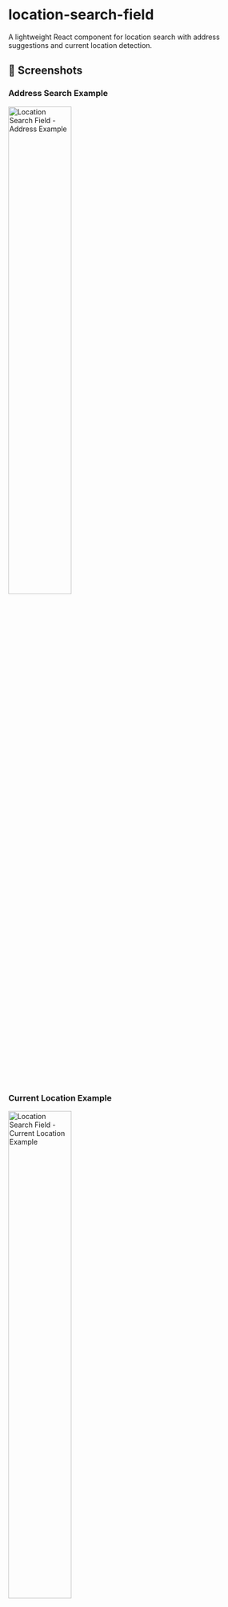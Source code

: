 # location-search-field

A lightweight React component for location search with address suggestions and current location detection.

## 📸 Screenshots

### Address Search Example
<p>
  <img width="50%" src="https://andyreid138.github.io/location-search-field/src/assets/screenshots/example-address.png" alt="Location Search Field - Address Example">
</p>

### Current Location Example
<p>
  <img width="50%" src="https://andyreid138.github.io/location-search-field/src/assets/screenshots/example-current-location.png" alt="Location Search Field - Current Location Example">
</p>

## 🚀 Quick Start

### Installation

Install via your preferred package manager:

```bash
npm install location-search-field
# or
yarn add location-search-field
# or
pnpm add location-search-field
```

### Basic Usage

```tsx
import { LocationSearch } from 'location-search-field';

<LocationSearch
  id="address"
  label="Search Address"
  handleLocationSelect={(coords, id, title) => console.log(coords, id, title)}
  countryCodeLimit="USA"
  allowCurrentLocation={true}
  defaultId="currentLocation"
  sx={{ width: '100%' }}
/>
```

## 📌 Features

- 🔍 **Real-time address suggestions** as the user types.
- 📍 **Current location selection** using browser geolocation (optional).
- 🌎 **Powered by [ESRI's ArcGIS Suggest API](https://developers.arcgis.com/rest/geocode/suggest/)**.
- ⚡ **Built with Vite, React, and Material-UI (MUI)** for seamless integration.

## 🛠 Examples

- [🔗 Live Demo](https://andyreid138.github.io/location-search-field/dist-demo/index.html)

## 🔑 ArcGIS API Token Setup

To use this component, you'll need an ArcGIS API Token. Add it to a `.env` file at your project's root:

```
VITE_ARCGIS_API_TOKEN=YOUR_API_TOKEN_GOES_HERE
```

## 🎛 Props

| Prop Name            | Type       | Default     | Description                                                    |
|----------------------|------------|-------------|----------------------------------------------------------------|
| `id`                | `string`    | ``          | Field ID (optional).                                          |
| `label`             | `string`    | ``          | Label displayed in the input field.                           |
| `defaultId`         | `string`    | `''`        | ESRI magic key or `'currentLocation'` value.                 |
| `sx`                | `mui sx`    | `undefined` | Custom styling using MUI's `sx` prop.                         |
| `countryCodeLimit`  | `string`    | ``          | ESRI [country code](https://developers.arcgis.com/rest/geocode/suggest/#countrycode) limit (e.g., 'Mexico'). |
| `allowCurrentLocation` | `boolean`  | `true`      | Enables the option to select the user's current location.     |
| `handleLocationSelect` | `function` | `undefined` | Callback when a location is selected. Returns `{ coords, id, title }`. |
